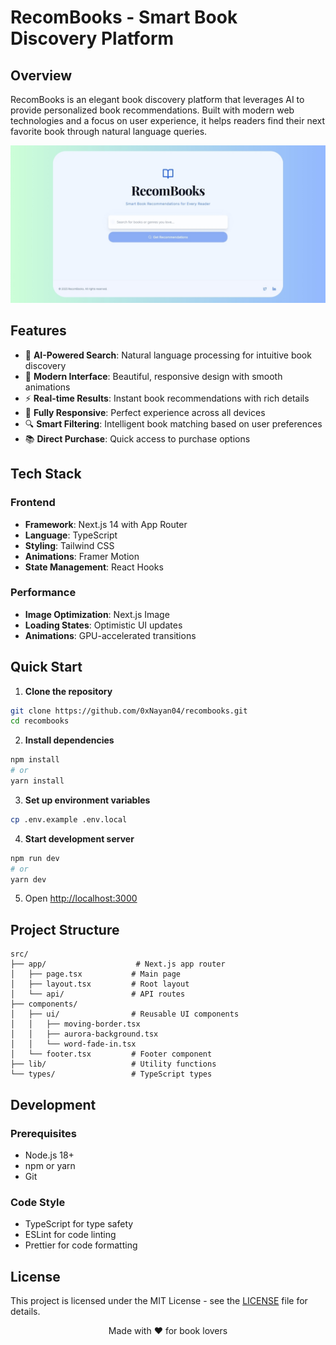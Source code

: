# RecomBooks - Smart Book Discovery Platform

## Overview

RecomBooks is an elegant book discovery platform that leverages AI to provide personalized book recommendations. Built with modern web technologies and a focus on user experience, it helps readers find their next favorite book through natural language queries.

![RecomBooks Demo](public/meta-image.jpg)

## Features

- 🤖 **AI-Powered Search**: Natural language processing for intuitive book discovery
- 🎨 **Modern Interface**: Beautiful, responsive design with smooth animations
- ⚡ **Real-time Results**: Instant book recommendations with rich details
- 📱 **Fully Responsive**: Perfect experience across all devices
- 🔍 **Smart Filtering**: Intelligent book matching based on user preferences
- 📚 **Direct Purchase**: Quick access to purchase options

## Tech Stack

### Frontend

- **Framework**: Next.js 14 with App Router
- **Language**: TypeScript
- **Styling**: Tailwind CSS
- **Animations**: Framer Motion
- **State Management**: React Hooks

### Performance

- **Image Optimization**: Next.js Image
- **Loading States**: Optimistic UI updates
- **Animations**: GPU-accelerated transitions

## Quick Start

1. **Clone the repository**

```bash
git clone https://github.com/0xNayan04/recombooks.git
cd recombooks
```

2. **Install dependencies**

```bash
npm install
# or
yarn install
```

3. **Set up environment variables**

```bash
cp .env.example .env.local
```

4. **Start development server**

```bash
npm run dev
# or
yarn dev
```

5. Open [http://localhost:3000](http://localhost:3000)

## Project Structure

```
src/
├── app/                    # Next.js app router
│   ├── page.tsx           # Main page
│   ├── layout.tsx         # Root layout
│   └── api/               # API routes
├── components/
│   ├── ui/                # Reusable UI components
│   │   ├── moving-border.tsx
│   │   ├── aurora-background.tsx
│   │   └── word-fade-in.tsx
│   └── footer.tsx         # Footer component
├── lib/                   # Utility functions
└── types/                 # TypeScript types
```

## Development

### Prerequisites

- Node.js 18+
- npm or yarn
- Git

### Code Style

- TypeScript for type safety
- ESLint for code linting
- Prettier for code formatting

## License

This project is licensed under the MIT License - see the [LICENSE](LICENSE) file for details.

<p align="center">Made with ❤️ for book lovers</p>
